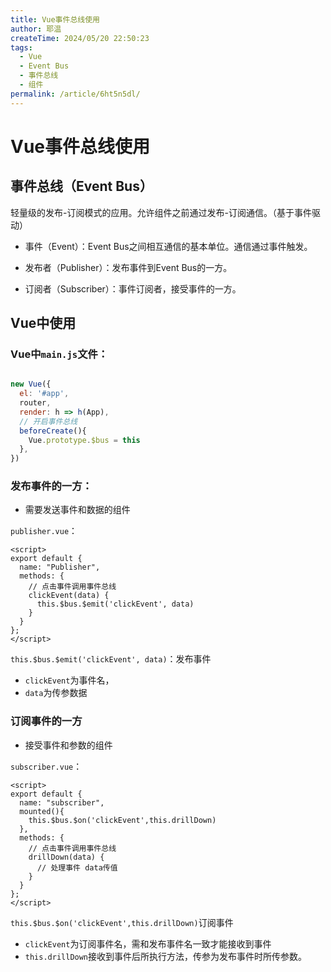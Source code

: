 ```yaml
---
title: Vue事件总线使用
author: 耶温
createTime: 2024/05/20 22:50:23
tags:
  - Vue
  - Event Bus
  - 事件总线
  - 组件
permalink: /article/6ht5n5dl/
---
```

# Vue事件总线使用 

## 事件总线（Event Bus）

轻量级的发布-订阅模式的应用。允许组件之前通过发布-订阅通信。（基于事件驱动）

-   事件（Event）：Event Bus之间相互通信的基本单位。通信通过事件触发。

-   发布者（Publisher）：发布事件到Event Bus的一方。

-   订阅者（Subscriber）：事件订阅者，接受事件的一方。


## Vue中使用

### Vue中`main.js`文件：

```js

new Vue({
  el: '#app',
  router,
  render: h => h(App),
  // 开启事件总线
  beforeCreate(){
    Vue.prototype.$bus = this
  },
})

```

### 发布事件的一方：
-   需要发送事件和数据的组件

`publisher.vue`：


```vue
<script>
export default {
  name: "Publisher",
  methods: {
    // 点击事件调用事件总线
    clickEvent(data) {
      this.$bus.$emit('clickEvent', data)
    }
  }
};
</script>

```
`this.$bus.$emit('clickEvent', data)`：发布事件
-   `clickEvent`为事件名，
-   `data`为传参数据

### 订阅事件的一方
-   接受事件和参数的组件

`subscriber.vue`：


```vue
<script>
export default {
  name: "subscriber",
  mounted(){
    this.$bus.$on('clickEvent',this.drillDown)
  },
  methods: {
    // 点击事件调用事件总线
    drillDown(data) {
      // 处理事件 data传值
    }
  }
};
</script>
```
`this.$bus.$on('clickEvent',this.drillDown)`订阅事件
-   `clickEvent`为订阅事件名，需和发布事件名一致才能接收到事件
-   `this.drillDown`接收到事件后所执行方法，传参为发布事件时所传参数。
